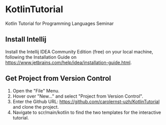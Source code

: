 # KotlinTutorial
Kotlin Tutorial for Programming Languages Seminar


## Install Intellij

Install the Intellij IDEA Community Edition (free) on your local machine, following the Installation Guide on https://www.jetbrains.com/help/idea/installation-guide.html.

## Get Project from Version Control
1. Open the "File" Menu.
2. Hover over "New..." and select "Project from Version Control".
3. Enter the Github URL: https://github.com/carolernst-uzh/KotlinTutorial and clone the project.
4. Navigate to scr/main/kotlin to find the two templates for the interactive tutorial.